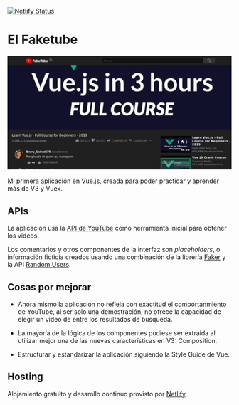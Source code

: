 [![Netlify Status](https://api.netlify.com/api/v1/badges/d254ee34-4e47-4cda-ae38-b11b372b26c7/deploy-status)](https://app.netlify.com/sites/faketube/deploys)

# El Faketube

![Screenshot](punlic/../public/assets/screenshot.png)

Mi primera aplicación en Vue.js, creada para poder practicar y aprender más de V3 y Vuex.

## APIs

La aplicación usa la [API de YouTube](https://developers.google.com/youtube/v3) como herramienta inicial para obtener los videos. 

Los comentarios y otros componentes de la interfaz son *placeholders*, o información ficticia creados usando una combinación de la librería [Faker](https://www.npmjs.com/package/faker) y la API [Random Users](https://randomuser.me/).

## Cosas por mejorar 

* Ahora mismo la aplicación no refleja con exactitud el comportanmiento de YouTube, al ser solo una demostración, no ofrece la capacidad de elegir un vídeo de entre los resultados de busqueda.

* La mayoría de la lógica de los componentes pudiese ser extraida al utilizar mejor una de las nuevas características en V3: Composition. 

* Estructurar y estandarizar la aplicación siguiendo la Style Guide de Vue. 

## Hosting

Alojamiento gratuito y desarollo continuo provisto por [Netlify](https://www.netlify.com/).


